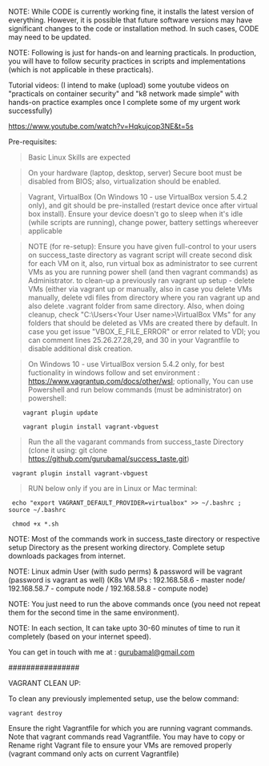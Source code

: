 NOTE:
While CODE is currently working fine, it installs the latest version of everything. However, it is possible that future software versions may have significant changes to the code or installation method. In such cases, CODE may need to be updated.

NOTE: Following is just for hands-on and learning practicals. In production, you will have to follow security practices in scripts and implementations (which is not applicable in these practicals).


Tutorial videos:  (I intend to make (upload) some youtube videos on "practicals on container security" and "k8 network made simple" with hands-on practice examples once I complete some of my urgent work successfully)

https://www.youtube.com/watch?v=Hqkujcop3NE&t=5s

Pre-requisites:

> Basic Linux Skills are expected

> On your hardware (laptop, desktop, server) Secure boot must be disabled from BIOS; also, virtualization should be enabled.

> Vagrant, VirtualBox (On Windows 10 - use VirtualBox version 5.4.2 only), and git should be pre-installed (restart device once after virtual box install).
> Ensure your device doesn't go to sleep when it's idle (while scripts are running), change power, battery settings whereever applicable

> NOTE (for re-setup): Ensure you have given full-control to your users on success_taste directory as vagrant script will create second disk for each VM on it, also, run virtual box as administrator to see current VMs as you are running power shell (and then vagrant commands) as Administrator. to clean-up a previously ran vagrant up setup - delete VMs (either via vagrant up or manually, also in case you delete VMs manually, delete vdi files from directory where you ran vagrant up and also delete .vagrant folder from same directory. Also, when doing cleanup, check "C:\Users\<Your User name>\VirtualBox VMs" for any folders that should be deleted as VMs are created there by default. In case you get issue "VBOX_E_FILE_ERROR" or error related to VDI; you can comment lines 25.26.27.28,29, and 30 in your Vagrantfile to disable additional disk creation.

> On Windows 10 - use VirtualBox version 5.4.2 only, for best fuctionality in windows follow and set environment : https://www.vagrantup.com/docs/other/wsl; optionally, You can use Powershell and run below commands (must be administrator) on powershell:
		
		vagrant plugin update
		
		vagrant plugin install vagrant-vbguest 

> Run the all the vagarant commands from success_taste Directory (clone it using: git clone https://github.com/gurubamal/success_taste.git)

     vagrant plugin install vagrant-vbguest
 
> RUN below only if you are in Linux or Mac terminal:

     echo "export VAGRANT_DEFAULT_PROVIDER=virtualbox" >> ~/.bashrc ; source ~/.bashrc

     chmod +x *.sh

NOTE: Most of the commands work in success_taste directory or respective setup Directory as the present working directory. Complete setup downloads packages from internet. 

NOTE: Linux admin User (with sudo perms) & password will be vagrant (password is vagrant as well) (K8s VM IPs : 192.168.58.6 - master node/ 192.168.58.7 - compute node / 192.168.58.8 - compute node)

NOTE: You just need to run the above commands once (you need not repeat them for the second time in the same environment). 

NOTE: In each section, It can take upto 30-60 minutes of time to run it completely (based on your internet speed).

You can get in touch with me at : gurubamal@gmail.com

################

	
VAGRANT CLEAN UP:

To clean any previously implemented setup, use the below command:

	vagrant destroy

Ensure the right Vagrantfile for which you are running vagrant commands. Note that vagrant commands read  Vagrantfile. You may have to copy or Rename right Vagrant file to ensure your VMs are removed properly (vagrant command only acts on current Vagrantfile)





